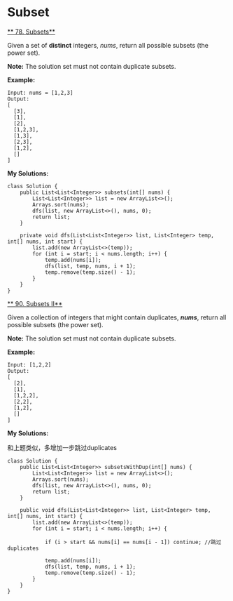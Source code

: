 # Subset

[** 78. Subsets**](https://leetcode.com/problems/subsets/description/)

Given a set of **distinct** integers, _nums_, return all possible subsets \(the power set\).

**Note:** The solution set must not contain duplicate subsets.

**Example:**

```text
Input: nums = [1,2,3]
Output:
[
  [3],
  [1],
  [2],
  [1,2,3],
  [1,3],
  [2,3],
  [1,2],
  []
]
```

**My Solutions:**

```text
class Solution {
    public List<List<Integer>> subsets(int[] nums) {
        List<List<Integer>> list = new ArrayList<>();
        Arrays.sort(nums);
        dfs(list, new ArrayList<>(), nums, 0);
        return list;
    }
    
    private void dfs(List<List<Integer>> list, List<Integer> temp, int[] nums, int start) {
        list.add(new ArrayList<>(temp));
        for (int i = start; i < nums.length; i++) {
            temp.add(nums[i]);
            dfs(list, temp, nums, i + 1);
            temp.remove(temp.size() - 1);
        }
    }
}
```

[** 90. Subsets II**](https://leetcode.com/problems/subsets-ii/description/)

Given a collection of integers that might contain duplicates, _**nums**_, return all possible subsets \(the power set\).

**Note:** The solution set must not contain duplicate subsets.

**Example:**

```text
Input: [1,2,2]
Output:
[
  [2],
  [1],
  [1,2,2],
  [2,2],
  [1,2],
  []
]
```

**My Solutions:**

和上题类似，多增加一步跳过duplicates

```text
class Solution {
    public List<List<Integer>> subsetsWithDup(int[] nums) {
        List<List<Integer>> list = new ArrayList<>();
        Arrays.sort(nums);
        dfs(list, new ArrayList<>(), nums, 0);
        return list;
    }
    
    public void dfs(List<List<Integer>> list, List<Integer> temp, int[] nums, int start) {
        list.add(new ArrayList<>(temp));
        for (int i = start; i < nums.length; i++) {
        
            if (i > start && nums[i] == nums[i - 1]) continue; //跳过duplicates
            
            temp.add(nums[i]);
            dfs(list, temp, nums, i + 1);
            temp.remove(temp.size() - 1);
        }
    }
}
```

